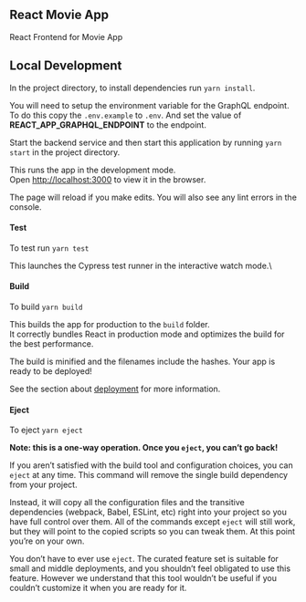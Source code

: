 React Movie App
--------------

React Frontend for Movie App

## Local Development

In the project directory, to install dependencies run `yarn install`.

You will need to setup the environment variable for the GraphQL endpoint. To do this copy the `.env.example` to `.env`. And set the value of **REACT_APP_GRAPHQL_ENDPOINT** to the endpoint. 

Start the backend service and then start this application by running `yarn start` in the project directory. 

This runs the app in the development mode.\
Open [http://localhost:3000](http://localhost:3000) to view it in the browser.

The page will reload if you make edits. You will also see any lint errors in the console.

#### Test
To test run `yarn test`

This launches the Cypress test runner in the interactive watch mode.\

#### Build
To build `yarn build`

This builds the app for production to the `build` folder.\
It correctly bundles React in production mode and optimizes the build for the best performance.

The build is minified and the filenames include the hashes. Your app is ready to be deployed!

See the section about [deployment](https://facebook.github.io/create-react-app/docs/deployment) for more information.

#### Eject

To eject `yarn eject`

**Note: this is a one-way operation. Once you `eject`, you can’t go back!**

If you aren’t satisfied with the build tool and configuration choices, you can `eject` at any time. This command will remove the single build dependency from your project.

Instead, it will copy all the configuration files and the transitive dependencies (webpack, Babel, ESLint, etc) right into your project so you have full control over them. All of the commands except `eject` will still work, but they will point to the copied scripts so you can tweak them. At this point you’re on your own.

You don’t have to ever use `eject`. The curated feature set is suitable for small and middle deployments, and you shouldn’t feel obligated to use this feature. However we understand that this tool wouldn’t be useful if you couldn’t customize it when you are ready for it.

